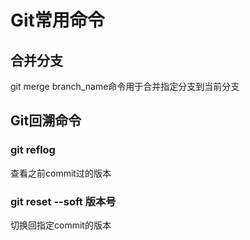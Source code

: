 # Git常用命令

## 合并分支

git merge branch_name命令用于合并指定分支到当前分支

## Git回溯命令

### git reflog

查看之前commit过的版本

### git reset --soft 版本号

切换回指定commit的版本


